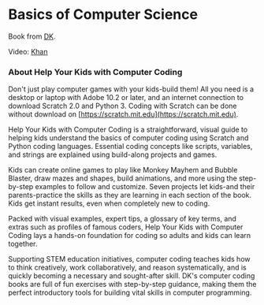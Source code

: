 # Basics of Computer Science

Book from [DK](https://www.dk.com/us/book/9781465419569-help-your-kids-with-computer-coding/).

Video: [Khan](https://www.khanacademy.org/computing/code-org/computers-and-the-internet)

### About Help Your Kids with Computer Coding

Don't just play computer games with your kids-build them! All you need is a desktop or laptop with Adobe 10.2 or later, and an internet connection to download Scratch 2.0 and Python 3. Coding with Scratch can be done without download on [https://scratch.mit.edu](https://scratch.mit.edu).

Help Your Kids with Computer Coding is a straightforward, visual guide to helping kids understand the basics of computer coding using Scratch and Python coding languages. Essential coding concepts like scripts, variables, and strings are explained using build-along projects and games.

Kids can create online games to play like Monkey Mayhem and Bubble Blaster, draw mazes and shapes, build animations, and more using the step-by-step examples to follow and customize. Seven projects let kids-and their parents-practice the skills as they are learning in each section of the book. Kids get instant results, even when completely new to coding.

Packed with visual examples, expert tips, a glossary of key terms, and extras such as profiles of famous coders, Help Your Kids with Computer Coding lays a hands-on foundation for coding so adults and kids can learn together.

Supporting STEM education initiatives, computer coding teaches kids how to think creatively, work collaboratively, and reason systematically, and is quickly becoming a necessary and sought-after skill. DK's computer coding books are full of fun exercises with step-by-step guidance, making them the perfect introductory tools for building vital skills in computer programming.
